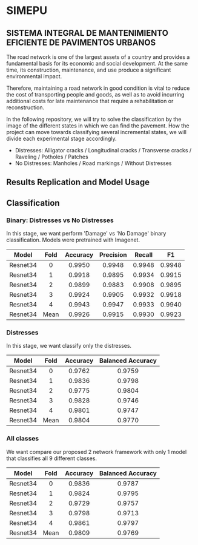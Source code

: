 # SIMEPU
## SISTEMA INTEGRAL DE MANTENIMIENTO EFICIENTE DE PAVIMENTOS URBANOS

The road network is one of the largest assets of a country and provides a fundamental basis
for its economic and social development. At the same time, its construction, maintenance, and use produce a
significant environmental impact.

Therefore, maintaining a road network in good condition is vital to reduce the cost of transporting people
and goods, as well as to avoid incurring additional costs for late maintenance that require a
rehabilitation or reconstruction.

In the following repository, we will try to solve the classification by the image of the different states
in which we can find the pavement. How the project can move towards classifying several incremental states, we will divide each experimental stage accordingly.

- Distresses: Alligator cracks / Longitudinal cracks / Transverse cracks / Raveling / Potholes / Patches
- No Distresses: Manholes / Road markings / Without Distresses

## Results Replication and Model Usage

## Classification

### Binary: Distresses vs No Distresses

In this stage, we want perform 'Damage' vs 'No Damage' binary classification. Models were pretrained with Imagenet. 

|   Model  | Fold | Accuracy | Precision | Recall |   F1   |
|:--------:|:----:|:--------:|:---------:|:------:|:------:|
| Resnet34 |   0  |  0.9950  |   0.9948  | 0.9948 | 0.9948 |
| Resnet34 |   1  |  0.9918  |   0.9895  | 0.9934 | 0.9915 |
| Resnet34 |   2  |  0.9899  |   0.9883  | 0.9908 | 0.9895 |
| Resnet34 |   3  |  0.9924  |   0.9905  | 0.9932 | 0.9918 |
| Resnet34 |   4  |  0.9943  |   0.9947  | 0.9933 | 0.9940 |
| Resnet34 | Mean |  0.9926  |   0.9915  | 0.9930 | 0.9923 |



### Distresses

In this stage, we want classify only the distresses. 
  
|   Model  | Fold | Accuracy | Balanced Accuracy |
|:--------:|:----:|:--------:|:-----------------:|
| Resnet34 |   0  |  0.9762  |       0.9759      |
| Resnet34 |   1  |  0.9836  |       0.9798      |
| Resnet34 |   2  |  0.9775  |       0.9804      |
| Resnet34 |   3  |  0.9828  |       0.9746      |
| Resnet34 |   4  |  0.9801  |       0.9747      |
| Resnet34 | Mean |  0.9804  |       0.9770      |

 

### All classes

We want compare our proposed 2 network framework with only 1 model that classifies all 9 different classes.

|   Model  | Fold | Accuracy | Balanced Accuracy |
|:--------:|:----:|:--------:|:-----------------:|
| Resnet34 |   0  |  0.9836  |       0.9787      |
| Resnet34 |   1  |  0.9824  |       0.9795      |
| Resnet34 |   2  |  0.9729  |       0.9757      |
| Resnet34 |   3  |  0.9798  |       0.9713      |
| Resnet34 |   4  |  0.9861  |       0.9797      |
| Resnet34 | Mean |  0.9809  |       0.9769      |

